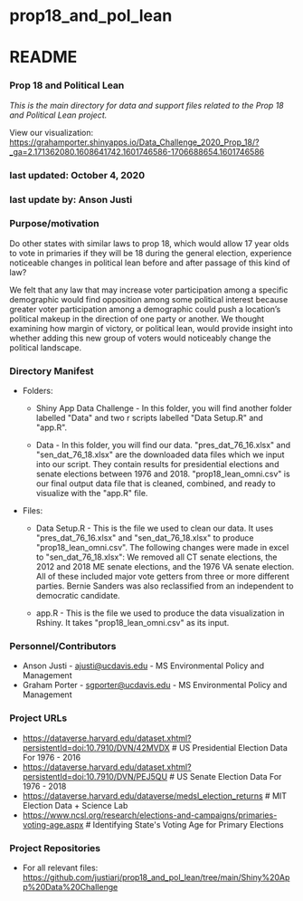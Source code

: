 # prop18_and_pol_lean

# README
### Prop 18 and Political Lean

*This is the main directory for data and support files related to the Prop 18 and Political Lean project.*

View our visualization: https://grahamporter.shinyapps.io/Data_Challenge_2020_Prop_18/?_ga=2.171362080.1608641742.1601746586-1706688654.1601746586

### last updated: October 4, 2020
### last update by: Anson Justi 


### Purpose/motivation
Do other states with similar laws to prop 18, which would allow 17 year olds to vote in primaries if they will be 18 during the general election, experience noticeable changes in political lean before and after passage of this kind of law? 

We felt that any law that may increase voter participation among a specific demographic would find opposition among some political interest because greater voter participation among a demographic could push a location’s political makeup in the direction of one party or another. We thought examining how margin of victory, or political lean, would provide insight into whether adding this new group of voters would noticeably change the political landscape. 

### Directory Manifest

*  Folders:
	* Shiny App Data Challenge - In this folder, you will find another folder labelled "Data" and two r scripts labelled "Data Setup.R" and "app.R".
	
	* Data - In this folder, you will find our data. "pres_dat_76_16.xlsx" and "sen_dat_76_18.xlsx" are the downloaded data files which we input into our script. 
	They contain results for presidential elections and senate elections between 1976 and 2018. "prop18_lean_omni.csv" is our final output data file that is cleaned, 
	combined, and ready to visualize with the "app.R" file. 


* Files:
	*  Data Setup.R - This is the file we used to clean our data. It uses "pres_dat_76_16.xlsx" and "sen_dat_76_18.xlsx" to produce "prop18_lean_omni.csv". 
	The following changes were made in excel to "sen_dat_76_18.xlsx": 
	We removed all CT senate elections, the 2012 and 2018 ME senate elections, and the 1976 VA senate election. All of these included major vote getters from 
	three or more different parties. 
	Bernie Sanders was also reclassified from an independent to democratic candidate. 
	
	* app.R - This is the file we used to produce the data visualization in Rshiny. It takes "prop18_lean_omni.csv" as its input. 



### Personnel/Contributors

* Anson Justi - ajusti@ucdavis.edu - MS Environmental Policy and Management
* Graham Porter - sgporter@ucdavis.edu - MS Environmental Policy and Management


### Project URLs 

* https://dataverse.harvard.edu/dataset.xhtml?persistentId=doi:10.7910/DVN/42MVDX # US Presidential Election Data For 1976 - 2016
* https://dataverse.harvard.edu/dataset.xhtml?persistentId=doi:10.7910/DVN/PEJ5QU # US Senate Election Data For 1976 - 2018
* https://dataverse.harvard.edu/dataverse/medsl_election_returns # MIT Election Data + Science Lab
* https://www.ncsl.org/research/elections-and-campaigns/primaries-voting-age.aspx # Identifying State's Voting Age for Primary Elections

### Project Repositories

* For all relevant files: https://github.com/justiarj/prop18_and_pol_lean/tree/main/Shiny%20App%20Data%20Challenge 


